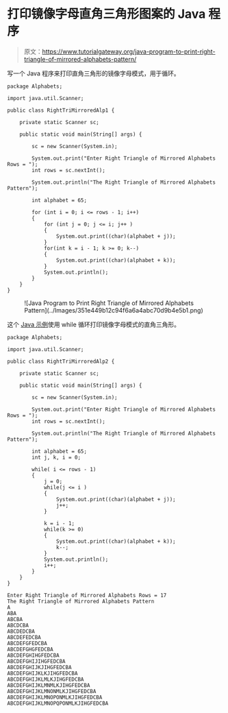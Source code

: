 # 打印镜像字母直角三角形图案的 Java 程序

> 原文：<https://www.tutorialgateway.org/java-program-to-print-right-triangle-of-mirrored-alphabets-pattern/>

写一个 Java 程序来打印直角三角形的镜像字母模式，用于循环。

```
package Alphabets;

import java.util.Scanner;

public class RightTriMirroredAlp1 {

	private static Scanner sc;

	public static void main(String[] args) {

		sc = new Scanner(System.in);	

		System.out.print("Enter Right Triangle of Mirrored Alphabets Rows = ");
		int rows = sc.nextInt();

		System.out.println("The Right Triangle of Mirrored Alphabets Pattern");

		int alphabet = 65;

		for (int i = 0; i <= rows - 1; i++) 
		{
			for (int j = 0; j <= i; j++ ) 	
			{
				System.out.print((char)(alphabet + j));
			}
			for(int k = i - 1; k >= 0; k--)
			{
				System.out.print((char)(alphabet + k));
			}
			System.out.println();
		}
	}
}
```

<figure class="wp-block-image size-large">![Java Program to Print Right Triangle of Mirrored Alphabets Pattern](../Images/351e449b12c94f6a6a4abc70d9b4e5b1.png)</figure>

这个 [Java 示例](https://www.tutorialgateway.org/learn-java-programs/)使用 while 循环打印镜像字母模式的直角三角形。

```
package Alphabets;

import java.util.Scanner;

public class RightTriMirroredAlp2 {

	private static Scanner sc;

	public static void main(String[] args) {

		sc = new Scanner(System.in);	

		System.out.print("Enter Right Triangle of Mirrored Alphabets Rows = ");
		int rows = sc.nextInt();

		System.out.println("The Right Triangle of Mirrored Alphabets Pattern");

		int alphabet = 65;
		int j, k, i = 0;

		while( i <= rows - 1) 
		{
			j = 0;
			while(j <= i ) 	
			{
				System.out.print((char)(alphabet + j));
				j++;
			}

			k = i - 1;
			while(k >= 0)
			{
				System.out.print((char)(alphabet + k));
				k--;
			}
			System.out.println();
			i++;
		}
	}
}
```

```
Enter Right Triangle of Mirrored Alphabets Rows = 17
The Right Triangle of Mirrored Alphabets Pattern
A
ABA
ABCBA
ABCDCBA
ABCDEDCBA
ABCDEFEDCBA
ABCDEFGFEDCBA
ABCDEFGHGFEDCBA
ABCDEFGHIHGFEDCBA
ABCDEFGHIJIHGFEDCBA
ABCDEFGHIJKJIHGFEDCBA
ABCDEFGHIJKLKJIHGFEDCBA
ABCDEFGHIJKLMLKJIHGFEDCBA
ABCDEFGHIJKLMNMLKJIHGFEDCBA
ABCDEFGHIJKLMNONMLKJIHGFEDCBA
ABCDEFGHIJKLMNOPONMLKJIHGFEDCBA
ABCDEFGHIJKLMNOPQPONMLKJIHGFEDCBA
```